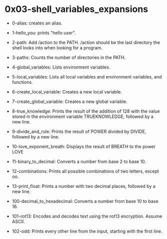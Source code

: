 # 0x03-shell_variables_expansions

* 0-alias: creates an alias.
* 1-hello_you: prints "hello user".
* 2-path: Add /action to the PATH. /action should be the last directory the shell looks into when looking for a program.
* 3-paths: Counts the number of directories in the PATH.
* 4-global_variables: Lists environment variables.
* 5-local_variables: Lists all local variables and environment variables, and functions.
* 6-create_local_variable: Creates a new local variable.
* 7-create_global_variable: Creates a new global variable.
* 8-true_knowledge: Prints the result of the addition of 128 with the value stored in the environment variable TRUEKNOWLEDGE, followed by a new line.
* 9-divide_and_rule: Prints the result of POWER divided by DIVIDE, followed by a new line.
* 10-love_exponent_breath: Displays the result of BREATH to the power LOVE
* 11-binary_to_decimal: Converts a number from base 2 to base 10.
* 12-combinations: Prints all possible combinations of two letters, except oo.
* 13-print_float: Prints a number with two decimal places, followed by a new line.

* 100-decimal_to_hexadecimal: Converts a number from base 10 to base 16.
* 101-rot13: Encodes and decodes text using the rot13 encryption. Assume ASCII.
* 102-odd: Prints every other line from the input, starting with the first line.
